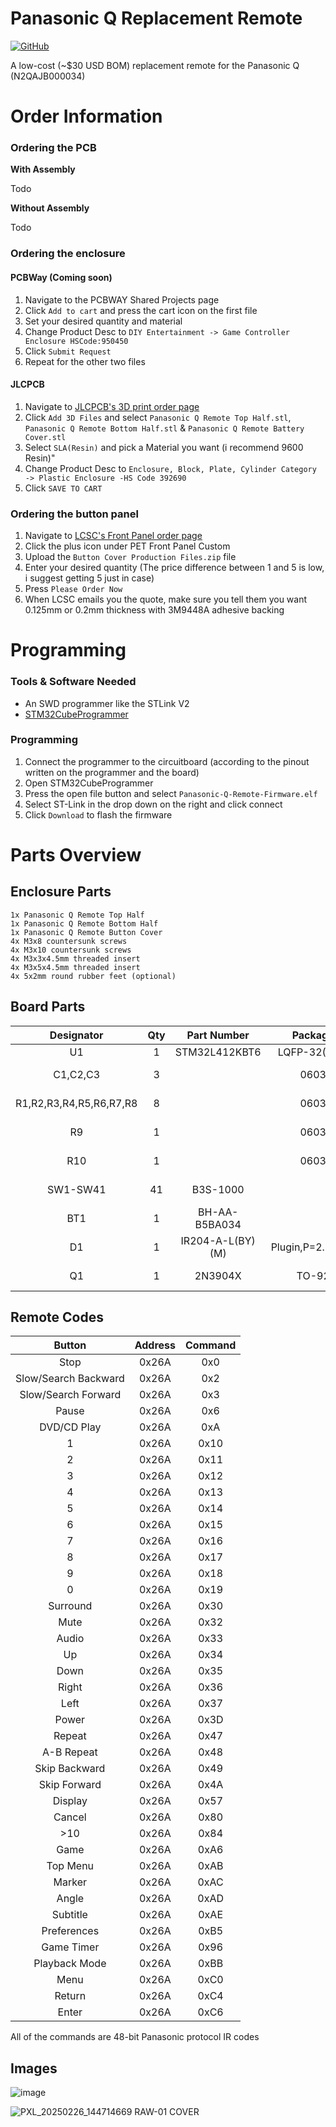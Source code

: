 
# Panasonic Q Replacement Remote

[![GitHub](https://img.shields.io/badge/License-CC_BY--NC--SA_4.0-lightgrey.svg)](https://creativecommons.org/licenses/by-nc-sa/4.0/)

A low-cost (~$30 USD BOM) replacement remote for the Panasonic Q (N2QAJB000034)

# Order Information

### Ordering the PCB

**With Assembly**

Todo

**Without Assembly**

Todo

### Ordering the enclosure
#### PCBWay (Coming soon)
1. Navigate to the PCBWAY Shared Projects page
2. Click `Add to cart` and press the cart icon on the first file
3. Set your desired quantity and material
4. Change Product Desc to `DIY Entertainment -> Game Controller Enclosure HSCode:950450`
5. Click `Submit Request`
6. Repeat for the other two files

#### JLCPCB
1. Navigate to [JLCPCB's 3D print order page](https://jlc3dp.com/3d-printing-quote)
2. Click `Add 3D Files` and select `Panasonic Q Remote Top Half.stl`, `Panasonic Q Remote Bottom Half.stl` & `Panasonic Q Remote Battery Cover.stl`
3. Select `SLA(Resin)` and pick a Material you want (i recommend 9600 Resin)"
4. Change Product Desc to `Enclosure, Block, Plate, Cylinder Category -> Plastic Enclosure -HS Code 392690`
5. Click `SAVE TO CART`

### Ordering the button panel
1. Navigate to [LCSC's Front Panel order page](https://www.lcsc.com/front-panel/custom-quote)
2. Click the plus icon under PET Front Panel Custom
3. Upload the `Button Cover Production Files.zip` file 
4. Enter your desired quantity (The price difference between 1 and 5 is low, i suggest getting 5 just in case)
5. Press `Please Order Now`
6. When LCSC emails you the quote, make sure you tell them you want 0.125mm or 0.2mm thickness with 3M9448A adhesive backing

# Programming
### Tools & Software Needed
- An SWD programmer like the STLink V2
- [STM32CubeProgrammer](https://www.st.com/en/development-tools/stm32cubeprog.html)
### Programming
1. Connect the programmer to the circuitboard (according to the pinout written on the programmer and the board)
2. Open STM32CubeProgrammer
3. Press the open file button and select `Panasonic-Q-Remote-Firmware.elf`
4. Select ST-Link in the drop down on the right and click connect
5. Click `Download` to flash the firmware

# Parts Overview
## Enclosure Parts
```
1x Panasonic Q Remote Top Half
1x Panasonic Q Remote Bottom Half
1x Panasonic Q Remote Button Cover
4x M3x8 countersunk screws
4x M3x10 countersunk screws
4x M3x3x4.5mm threaded insert
4x M3x5x4.5mm threaded insert
4x 5x2mm round rubber feet (optional)
```

## Board Parts
|        Designator       | Qty |    Part Number   |     Package     |     Description    | LCSC Part |
|:-----------------------:|:---:|:----------------:|:---------------:|:------------------:|:-----------:|
|            U1           |  1  |   STM32L412KBT6  |   LQFP-32(7x7)  |                    | [C529438](https://www.lcsc.com/product-detail/Microcontrollers-MCU-MPU-SOC_STMicroelectronics-STM32L412KBT6_C529438.html) |
|         C1,C2,C3        |  3  |                  |       0603      |   100nF Capacitor  | [C14663](https://www.lcsc.com/product-detail/Multilayer-Ceramic-Capacitors-MLCC-SMD-SMT_YAGEO-CC0603KRX7R9BB104_C14663.html) |
| R1,R2,R3,R4,R5,R6,R7,R8 |  8  |                  |       0603      |    10KΩ Resistor   | [C98220](https://www.lcsc.com/product-detail/Chip-Resistor-Surface-Mount_YAGEO-RC0603FR-0710KL_C98220.html) |
|            R9           |  1  |                  |       0603      |    1KΩ Resistor    | [C22548](https://www.lcsc.com/product-detail/Chip-Resistor-Surface-Mount_YAGEO-RC0603FR-071KL_C22548.html) |
|           R10           |  1  |                  |       0603      |    100Ω Resistor   | [C105588](https://www.lcsc.com/product-detail/Chip-Resistor-Surface-Mount_YAGEO-RC0603FR-07100RL_C105588.html) |
|         SW1-SW41        |  41 |     B3S-1000     |                 |   Tactile Switch   | [C2733655](https://www.lcsc.com/product-detail/Tactile-Switches_Omron-Electronics-B3S-1000_C2733655.html) |
|           BT1           |  1  |   BH-AA-B5BA034  |                 |  AA Battery Holder | [C20606806](https://www.lcsc.com/product-detail/Button-And-Strip-Battery-Connector_MYOUNG-BH-AA-B5BA034_C20606806.html) |
|            D1           |  1  | IR204-A-L(BY)(M) | Plugin,P=2.54mm |     3mm IR Led     | [C17179477](https://www.lcsc.com/product-detail/Infrared-LED-Emitters_Everlight-Elec-IR204-A-L-BY-M_C17179477.html) |
|            Q1           |  1  |      2N3904X     |      TO-92      | NPN BJT Transistor | [C5156722](https://www.lcsc.com/product-detail/Bipolar-BJT_Shenzhen-JingYang-2N3904X_C5156722.html) |


## Remote Codes
|        Button        | Address | Command |
|:--------------------:|:-------:|:-------:|
|         Stop         |  0x26A  |   0x0   |
| Slow/Search Backward |  0x26A  |   0x2   |
|  Slow/Search Forward |  0x26A  |   0x3   |
|         Pause        |  0x26A  |   0x6   |
|      DVD/CD Play     |  0x26A  |   0xA   |
|           1          |  0x26A  |   0x10  |
|           2          |  0x26A  |   0x11  |
|           3          |  0x26A  |   0x12  |
|           4          |  0x26A  |   0x13  |
|           5          |  0x26A  |   0x14  |
|           6          |  0x26A  |   0x15  |
|           7          |  0x26A  |   0x16  |
|           8          |  0x26A  |   0x17  |
|           9          |  0x26A  |   0x18  |
|           0          |  0x26A  |   0x19  |
|       Surround       |  0x26A  |   0x30  |
|         Mute         |  0x26A  |   0x32  |
|         Audio        |  0x26A  |   0x33  |
|          Up          |  0x26A  |   0x34  |
|         Down         |  0x26A  |   0x35  |
|         Right        |  0x26A  |   0x36  |
|         Left         |  0x26A  |   0x37  |
|         Power        |  0x26A  |   0x3D  |
|        Repeat        |  0x26A  |   0x47  |
|      A-B Repeat      |  0x26A  |   0x48  |
|     Skip Backward    |  0x26A  |   0x49  |
|     Skip Forward     |  0x26A  |   0x4A  |
|        Display       |  0x26A  |   0x57  |
|        Cancel        |  0x26A  |   0x80  |
|          >10         |  0x26A  |   0x84  |
|         Game         |  0x26A  |   0xA6  |
|       Top Menu       |  0x26A  |   0xAB  |
|        Marker        |  0x26A  |   0xAC  |
|         Angle        |  0x26A  |   0xAD  |
|       Subtitle       |  0x26A  |   0xAE  |
|      Preferences     |  0x26A  |   0xB5  |
|      Game Timer      |  0x26A  |   0x96  |
|      Playback Mode   |  0x26A  |   0xBB  |
|         Menu         |  0x26A  |   0xC0  |
|        Return        |  0x26A  |   0xC4  |
|         Enter        |  0x26A  |   0xC6  |

All of the commands are 48-bit Panasonic protocol IR codes


## Images

![image](https://github.com/user-attachments/assets/01a0169c-c873-45df-899e-c42dc5295cd8)

![PXL_20250226_144714669 RAW-01 COVER](https://github.com/user-attachments/assets/3ac98e4b-898f-437f-bf19-77341c2881a5)



